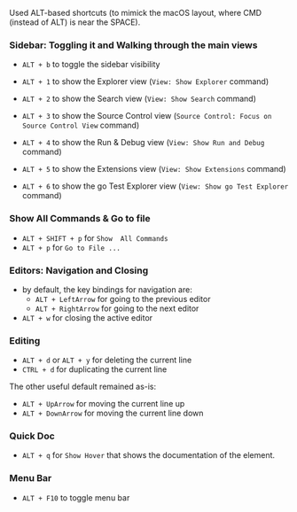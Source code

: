 
Used ALT-based shortcuts (to mimick the macOS layout, where CMD (instead of ALT) is near the SPACE).

### Sidebar: Toggling it and Walking through the main views

- `ALT + b` to toggle the sidebar visibility

- `ALT + 1` to show the Explorer view (`View: Show Explorer` command)
- `ALT + 2` to show the Search view (`View: Show Search` command)
- `ALT + 3` to show the Source Control view (`Source Control: Focus on Source Control View` command)
- `ALT + 4` to show the Run & Debug view (`View: Show Run and Debug` command)
- `ALT + 5` to show the Extensions view (`View: Show Extensions` command)
- `ALT + 6` to show the go Test Explorer view (`View: Show go Test Explorer` command)

### Show All Commands & Go to file

- `ALT + SHIFT + p` for `Show  All Commands`
- `ALT + p` for `Go to File ...`

### Editors: Navigation and Closing

- by default, the key bindings for navigation are:
    - `ALT + LeftArrow` for going to the previous editor
    - `ALT + RightArrow` for going to the next editor
- `ALT + w` for closing the active editor

### Editing

- `ALT + d` or `ALT + y` for deleting the current line
- `CTRL + d` for duplicating the current line

The other useful default remained as-is:
- `ALT + UpArrow` for moving the current line up
- `ALT + DownArrow` for moving the current line down

### Quick Doc

- `ALT + q` for `Show Hover` that shows the documentation of the element.

### Menu Bar

- `ALT + F10` to toggle menu bar

